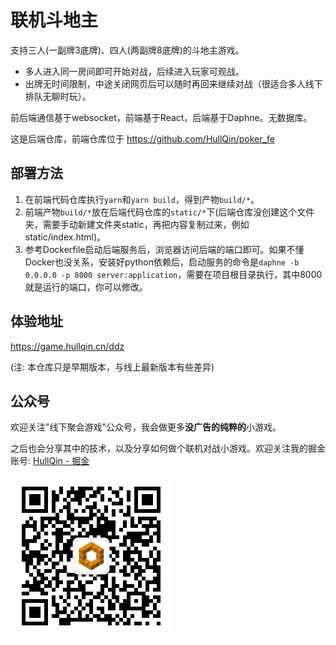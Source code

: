 # 联机斗地主

支持三人(一副牌3底牌)、四人(两副牌8底牌)的斗地主游戏。

- 多人进入同一房间即可开始对战，后续进入玩家可观战。
- 出牌无时间限制，中途关闭网页后可以随时再回来继续对战（很适合多人线下排队无聊时玩）。

前后端通信基于websocket，前端基于React，后端基于Daphne。无数据库。

这是后端仓库，前端仓库位于 https://github.com/HullQin/poker_fe

## 部署方法

1. 在前端代码仓库执行`yarn`和`yarn build`，得到产物`build/*`。
2. 前端产物`build/*`放在后端代码仓库的`static/*`下(后端仓库没创建这个文件夹，需要手动新建文件夹static，再把内容复制过来，例如static/index.html)。
3. 参考Dockerfile启动后端服务后，浏览器访问后端的端口即可。如果不懂Docker也没关系，安装好python依赖后，启动服务的命令是`daphne -b 0.0.0.0 -p 8000 server:application`，需要在项目根目录执行，其中8000就是运行的端口，你可以修改。

## 体验地址

https://game.hullqin.cn/ddz

(注: 本仓库只是早期版本，与线上最新版本有些差异)

## 公众号

欢迎关注"线下聚会游戏"公众号，我会做更多**没广告的纯粹的**小游戏。

之后也会分享其中的技术，以及分享如何做个联机对战小游戏。欢迎关注我的掘金账号: [HullQin - 掘金](https://juejin.cn/user/615367094054285/posts)

![公众号"线下聚会游戏"](qrcode.jpg)
